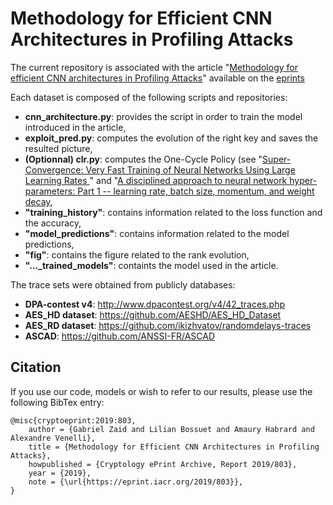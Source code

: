 # Methodology for Efficient CNN Architectures in Profiling Attacks
The current repository is associated with the article "<a href='https://eprint.iacr.org/2019/803'>Methodology for efficient CNN architectures in Profiling Attacks</a>" available on the <a href='https://eprint.iacr.org/'>eprints</a>


Each dataset is composed of the following scripts and repositories:
- <b>cnn_architecture.py</b>: provides the script in order to train the model introduced in the article,
- <b>exploit_pred.py</b>: computes the evolution of the right key and saves the resulted picture,
- <b>(Optionnal) clr.py</b>: computes the One-Cycle Policy (see "<a href='https://arxiv.org/abs/1708.07120'>Super-Convergence: Very Fast Training of Neural Networks Using Large Learning Rates
</a>" and "<a href='https://arxiv.org/abs/1803.09820'>A disciplined approach to neural network hyper-parameters: Part 1 -- learning rate, batch size, momentum, and weight decay</a>,
- <b>"training_history"</b>: contains information related to the loss function and the accuracy,
- <b>"model_predictions"</b>: contains information related to the model predictions,
- <b>"fig"</b>: contains the figure related to the rank evolution,
- <b>"..._trained_models"</b>: containts the model used in the article.

The trace sets were obtained from publicly databases: 
- <b>DPA-contest v4</b>: http://www.dpacontest.org/v4/42_traces.php
- <b>AES_HD dataset</b>: https://github.com/AESHD/AES_HD_Dataset
- <b>AES_RD dataset</b>: https://github.com/ikizhvatov/randomdelays-traces
- <b>ASCAD</b>: https://github.com/ANSSI-FR/ASCAD


## Citation

If you use our code, models or wish to refer to our results, please use the following BibTex entry:
```
@misc{cryptoeprint:2019:803,
    author = {Gabriel Zaid and Lilian Bossuet and Amaury Habrard and Alexandre Venelli},
    title = {Methodology for Efficient CNN Architectures in Profiling Attacks},
    howpublished = {Cryptology ePrint Archive, Report 2019/803},
    year = {2019},
    note = {\url{https://eprint.iacr.org/2019/803}},
}
```

